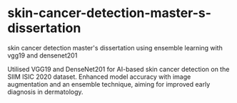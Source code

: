 # skin-cancer-detection-master-s-dissertation
skin cancer detection master's dissertation using ensemble learning with vgg19 and densenet201 

Utilised VGG19 and DenseNet201 for AI-based skin cancer detection on the SIIM ISIC 2020 dataset. Enhanced model accuracy with image augmentation and an ensemble technique, aiming for improved early diagnosis in dermatology.
